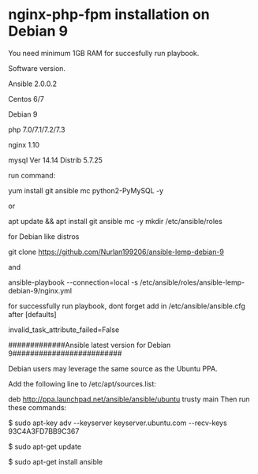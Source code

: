 # nginx-php-fpm installation on Debian 9

You need minimum 1GB RAM for succesfully run playbook.

Software version.

Ansible 2.0.0.2

Centos 6/7

Debian 9

php 7.0/7.1/7.2/7.3

nginx 1.10

mysql  Ver 14.14 Distrib 5.7.25

run command: 

yum install git ansible mc python2-PyMySQL -y

or

apt update && apt install git ansible mc -y
mkdir /etc/ansible/roles

for Debian like distros

git clone https://github.com/Nurlan199206/ansible-lemp-debian-9

and

ansible-playbook --connection=local -s /etc/ansible/roles/ansible-lemp-debian-9/nginx.yml



for successfully run playbook, dont forget add in /etc/ansible/ansible.cfg after [defaults]

invalid_task_attribute_failed=False

#############Ansible latest version for Debian 9#########################

Debian users may leverage the same source as the Ubuntu PPA.

Add the following line to /etc/apt/sources.list:

deb http://ppa.launchpad.net/ansible/ansible/ubuntu trusty main
Then run these commands:

$ sudo apt-key adv --keyserver keyserver.ubuntu.com --recv-keys 93C4A3FD7BB9C367

$ sudo apt-get update

$ sudo apt-get install ansible
